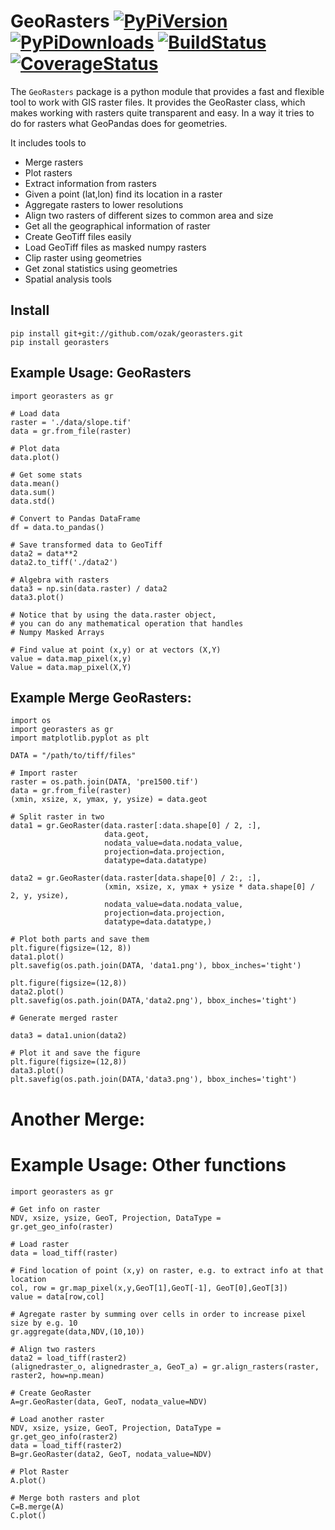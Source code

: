 GeoRasters <a href="https://pypi.python.org/pypi/georasters/">![PyPiVersion](https://img.shields.io/pypi/v/georasters.svg)</a> <a href="ttps://pypi.python.org/pypi/georasters/">![PyPiDownloads](https://img.shields.io/pypi/dm/georasters.svg)</a> <a href="https://travis-ci.org/ozak/georasters">![BuildStatus](https://api.travis-ci.org/ozak/georasters.png)</a> <a href="https://coveralls.io/r/ozak/georasters">![CoverageStatus](https://img.shields.io/coveralls/ozak/georasters.svg)</a> 
==========

The `GeoRasters` package is a python module that provides a fast and flexible tool to work with GIS raster files. It provides the GeoRaster class, which makes working with rasters quite transparent and easy. In a way it tries to do for rasters what GeoPandas does for geometries.

It includes tools to

-   Merge rasters
-   Plot rasters
-   Extract information from rasters
-   Given a point (lat,lon) find its location in a raster
-   Aggregate rasters to lower resolutions
-   Align two rasters of different sizes to common area and size
-   Get all the geographical information of raster
-   Create GeoTiff files easily
-   Load GeoTiff files as masked numpy rasters
-   Clip raster using geometries
-   Get zonal statistics using geometries
-   Spatial analysis tools

Install
-------

    pip install git+git://github.com/ozak/georasters.git
    pip install georasters

Example Usage: GeoRasters
-------------------------

	import georasters as gr

	# Load data
	raster = './data/slope.tif'
	data = gr.from_file(raster)

	# Plot data
	data.plot()

	# Get some stats
	data.mean()
	data.sum()
	data.std()

	# Convert to Pandas DataFrame
	df = data.to_pandas()

	# Save transformed data to GeoTiff
	data2 = data**2
	data2.to_tiff('./data2')

	# Algebra with rasters
	data3 = np.sin(data.raster) / data2
	data3.plot()

	# Notice that by using the data.raster object, 
	# you can do any mathematical operation that handles 
	# Numpy Masked Arrays

	# Find value at point (x,y) or at vectors (X,Y)
	value = data.map_pixel(x,y)
	Value = data.map_pixel(X,Y)

Example Merge GeoRasters:
-------------------------
	import os
	import georasters as gr
	import matplotlib.pyplot as plt

	DATA = "/path/to/tiff/files"

	# Import raster
	raster = os.path.join(DATA, 'pre1500.tif')
	data = gr.from_file(raster)
	(xmin, xsize, x, ymax, y, ysize) = data.geot

	# Split raster in two
	data1 = gr.GeoRaster(data.raster[:data.shape[0] / 2, :],
						 data.geot,
						 nodata_value=data.nodata_value,
						 projection=data.projection,
						 datatype=data.datatype)

	data2 = gr.GeoRaster(data.raster[data.shape[0] / 2:, :],
						 (xmin, xsize, x, ymax + ysize * data.shape[0] / 2, y, ysize),
						 nodata_value=data.nodata_value,
						 projection=data.projection,
						 datatype=data.datatype,)
	
	# Plot both parts and save them
	plt.figure(figsize=(12, 8))
	data1.plot()
	plt.savefig(os.path.join(DATA, 'data1.png'), bbox_inches='tight')

	plt.figure(figsize=(12,8))
	data2.plot()
	plt.savefig(os.path.join(DATA,'data2.png'), bbox_inches='tight')

	# Generate merged raster

	data3 = data1.union(data2)

	# Plot it and save the figure
	plt.figure(figsize=(12,8))
	data3.plot()
	plt.savefig(os.path.join(DATA,'data3.png'), bbox_inches='tight')

Another Merge:
==============

Example Usage: Other functions
==============================

	import georasters as gr
	
	# Get info on raster
	NDV, xsize, ysize, GeoT, Projection, DataType = gr.get_geo_info(raster)
	
	# Load raster
	data = load_tiff(raster)
	
	# Find location of point (x,y) on raster, e.g. to extract info at that location
	col, row = gr.map_pixel(x,y,GeoT[1],GeoT[-1], GeoT[0],GeoT[3])
	value = data[row,col]
	
	# Agregate raster by summing over cells in order to increase pixel size by e.g. 10
	gr.aggregate(data,NDV,(10,10))
	
	# Align two rasters
	data2 = load_tiff(raster2)
	(alignedraster_o, alignedraster_a, GeoT_a) = gr.align_rasters(raster, raster2, how=np.mean)
	
	# Create GeoRaster
	A=gr.GeoRaster(data, GeoT, nodata_value=NDV)
	
	# Load another raster
	NDV, xsize, ysize, GeoT, Projection, DataType = gr.get_geo_info(raster2)
	data = load_tiff(raster2)
	B=gr.GeoRaster(data2, GeoT, nodata_value=NDV)
	
	# Plot Raster
	A.plot()
	
	# Merge both rasters and plot
	C=B.merge(A)
	C.plot()
